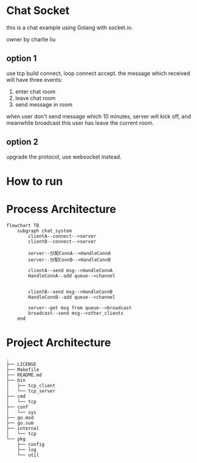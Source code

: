 # Chat Socket
this is a chat example using Golang with socket.io.

owner by charlie liu

## option 1

use tcp build connect, loop connect accept. 
the message which received will have three events:
1. enter chat room
2. leave chat room
3. send message in room

when user don't send message which 10 minutes, server will kick off, and meanwhile broadcast 
this user has leave the current room.

## option 2

upgrade the protocol, use websocket instead.

# How to run



# Process Architecture

```mermaid
flowchart TB
    subgraph chat_system
        clientA--connect-->server
        clientB--connect-->server
          
        server--分配ConnA-->HandleConnA
        server--分配ConnB-->HandleConnB
        
        clientA--send msg-->HandleConnA
        HandleConnA--add queue-->channel
      
       
        clientB--send msg-->HandleConnB
        HandleConnB--add queue-->channel
        
        server--get msg from queue-->broadcast
        broadcast--send msg-->other_clients
    end
```

# Project Architecture
```
.
├── LICENSE
├── Makefile
├── README.md
├── bin
│   ├── tcp_client
│   └── tcp_server
├── cmd
│   └── tcp
├── conf
│   └── sys
├── go.mod
├── go.sum
├── internal
│   └── tcp
└── pkg
    ├── config
    ├── log
    └── util
```
